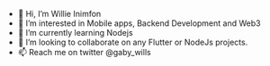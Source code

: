 - 👋 Hi, I’m Willie Inimfon
- 👀 I’m interested in Mobile apps, Backend Development and Web3
- 🌱 I’m currently learning Nodejs
- 💞️ I’m looking to collaborate on any Flutter or NodeJs projects.
- 📫 Reach me on twitter @gaby_wills

<!---
proGabby/proGabby is a ✨ special ✨ repository because its `README.md` (this file) appears on your GitHub profile.
You can click the Preview link to take a look at your changes.
--->
